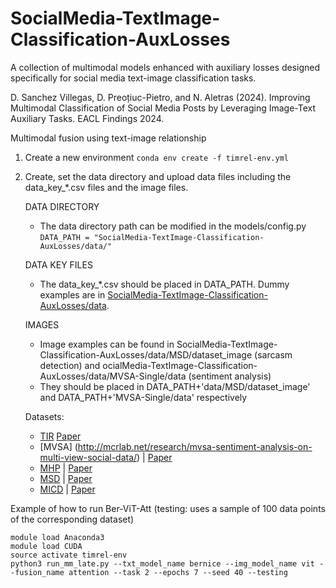 # SocialMedia-TextImage-Classification-AuxLosses
A collection of multimodal models enhanced with auxiliary losses designed specifically for social media text-image classification tasks. 


D. Sanchez Villegas, D. Preoțiuc-Pietro, and N. Aletras (2024). Improving Multimodal Classification of Social Media Posts by Leveraging Image-Text Auxiliary Tasks. EACL Findings 2024.


Multimodal fusion using text-image relationship

1. Create a new environment
```conda env create -f timrel-env.yml```
2. Create, set the data directory and upload data files including the data_key_*.csv files and the image files.

   DATA DIRECTORY
    - The data directory path can be modified in the models/config.py
   ```DATA_PATH = "SocialMedia-TextImage-Classification-AuxLosses/data/"```

   DATA KEY FILES
    - The data_key_*.csv should be placed in DATA_PATH. Dummy examples are in [SocialMedia-TextImage-Classification-AuxLosses/data](https://github.com/danaesavi/ocialMedia-TextImage-Classification-AuxLosses/tree/main/data).

   IMAGES
    - Image examples can be found in SocialMedia-TextImage-Classification-AuxLosses/data/MSD/dataset_image (sarcasm detection) and ocialMedia-TextImage-Classification-AuxLosses/data/MVSA-Single/data (sentiment analysis)
    - They should be placed in DATA_PATH+'data/MSD/dataset_image' and DATA_PATH+'MVSA-Single/data' respectively  

   Datasets:
    - [TIR](https://github.com/danielpreotiuc/text-image-relationship/) [Paper](https://aclanthology.org/P19-1272.pdf)
    - [MVSA] (http://mcrlab.net/research/mvsa-sentiment-analysis-on-multi-view-social-data/) | [Paper](https://link.springer.com/chapter/10.1007/978-3-319-27674-8_2)
    - [MHP](https://zenodo.org/record/5123567#.Y-OAq-zP1pR) | [Paper](https://aclanthology.org/2021.findings-acl.166.pdf)
    - [MSD](https://github.com/headacheboy/data-of-multimodal-sarcasm-detection) | [Paper](https://aclanthology.org/P19-1239.pdf) 
    - [MICD](https://github.com/danaesavi/micd-influencer-content-twitter) | [Paper](http://www.afnlp.org/conferences/ijcnlp2023/proceedings/main-long/cdrom/pdf/2023.ijcnlp-long.15.pdf)
   

Example of how to run Ber-ViT-Att (testing: uses a sample of 100 data points of the corresponding dataset)

```
module load Anaconda3
module load CUDA
source activate timrel-env
python3 run_mm_late.py --txt_model_name bernice --img_model_name vit --fusion_name attention --task 2 --epochs 7 --seed 40 --testing
```


